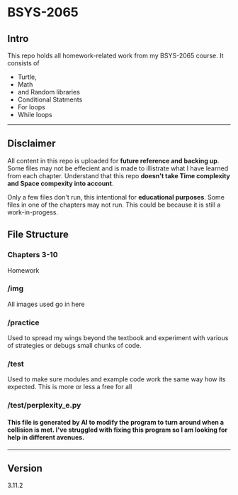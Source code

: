 # BSYS-2065

## Intro
This repo holds all homework-related work from my BSYS-2065 course. It consists of 
* Turtle, 
* Math
* and Random libraries
* Conditional Statments
* For loops
* While loops

---

## Disclaimer
All content in this repo is uploaded for **future reference and backing up**. Some files may not be effecient and is made to illistrate what I have learned from each chapter. Understand that this repo **doesn't take Time complexity and Space compexity into account**. 

Only a few files don't run, this intentional for **educational purposes**. Some files in one of the chapters may not run. This could be because it is still a work-in-progess. 

## File Structure
### Chapters 3-10
Homework

### **/img**
All images used go in here

### **/practice**
Used to spread my wings beyond the textbook and experiment with various of strategies or debugs small chunks of code. 

### **/test** 
Used to make sure modules and example code work the same way how its expected. This is more or less a free for all

### **/test/perplexity_e.py**
#### This file is generated by AI to modify the program to turn around when a collision is met. I've struggled with fixing this program so I am looking for help in different avenues. 
---

## Version
3.11.2